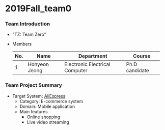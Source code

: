 # 2019Fall_team0

### Team Introduction

- "TZ: Team Zero"

- Members

  | No.  | Name          | Department                     | Course         |
  | ---- | ------------- | ------------------------------ | -------------- |
  | 1    | Hohyeon Jeong | Electronic Electrical Computer | Ph.D candidate |

  

### Team Project Summary

- Target System: [AliExpress](<https://best.aliexpress.com/?lan=en&af=29AUG19Cj0KCQjwwb3rBRDrARIsALR3XeaqZC62mGo0k7j0sbqnrpuO9iDUBRHYPlAzCO0JvSHtu9LYiI2yRzQaAmUrEALw_wcB&gclid=Cj0KCQjwwb3rBRDrARIsALR3XeaqZC62mGo0k7j0sbqnrpuO9iDUBRHYPlAzCO0JvSHtu9LYiI2yRzQaAmUrEALw_wcB&aff_platform=link-c-tool&cpt=1567647528122&sk=FOzGzlqo&aff_trace_key=468ad650da3845cbbd1748e28e74a000-1567647528122-00384-FOzGzlqo&terminal_id=07d341d7c2c7419287b886a6473d0975>)
  - Category: E-commerce system
  - Domain: Mobile application
  - Main features
    - Online shopping
    - Live video streaming

